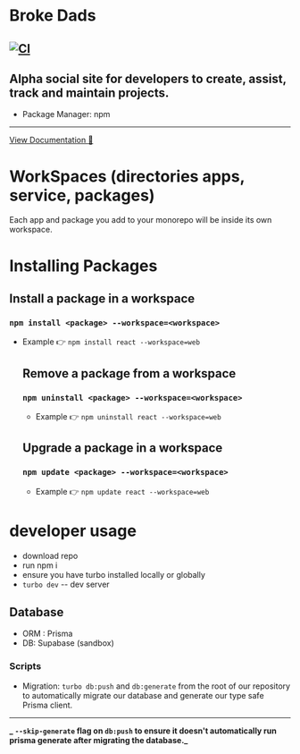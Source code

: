 # Broke Dads

## [![CI](https://github.com/broke-devs/broke-dads-monorepo/actions/workflows/ci.yml/badge.svg)](https://github.com/broke-devs/broke-dads-monorepo/actions/workflows/ci.yml)

## Alpha social site for developers to create, assist, track and maintain projects.

- Package Manager: npm

---

[View Documentation 📔]()

# WorkSpaces (directories apps, service, packages)

Each app and package you add to your monorepo will be inside its own workspace.

# Installing Packages

## Install a package in a workspace

### `npm install <package> --workspace=<workspace>`

- Example
  👉 `npm install react --workspace=web`

  ## Remove a package from a workspace

  ### `npm uninstall <package> --workspace=<workspace>`

  - Example 👉 `npm uninstall react --workspace=web`

  ## Upgrade a package in a workspace

  ### `npm update <package> --workspace=<workspace>`

  - Example 👉 `npm update react --workspace=web`

# developer usage

- download repo
- run npm i
- ensure you have turbo installed locally or globally
- `turbo dev` -- dev server

## Database

- ORM : Prisma
- DB: Supabase (sandbox)

### Scripts

- Migration: `turbo db:push` and `db:generate` from the root of our repository to automatically migrate our database and generate our type safe Prisma client.

---

**_ `--skip-generate` flag on `db:push` to ensure it doesn't automatically run prisma generate after migrating the database._**
